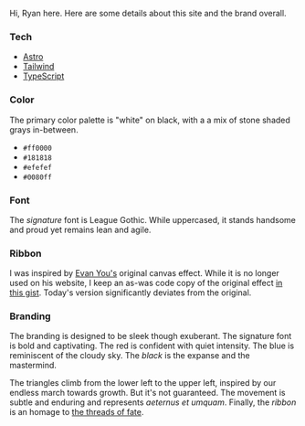 Hi, Ryan here. Here are some details about this site and the brand overall.

### Tech

* [Astro](https://astro.build/)
* [Tailwind](https://tailwindcss.com/)
* [TypeScript](https://www.typescriptlang.org/)

### Color

The primary color palette is "white" on black, with a a mix of stone shaded grays in-between.

* `#ff0000`
* `#181818`
* `#efefef`
* `#0080ff`

### Font

The _signature_ font is League Gothic. While uppercased, it stands handsome and proud yet remains lean and agile.

### Ribbon


I was inspired by [Evan You's](http://evanyou.me/) original canvas effect. While it is no longer used on his website, I keep an as-was code copy of the original effect [in this gist](https://gist.github.com/ryanmr/205ef4297e7821fad088). Today's version significantly deviates from the original.

### Branding

The branding is designed to be sleek though exuberant. The signature font is bold and captivating. The red is confident with quiet intensity. The blue is reminiscent of the cloudy sky. The _black_ is the expanse and the mastermind.

The triangles climb from the lower left to the upper left, inspired by our endless march towards growth. But it's not guaranteed. The movement is subtle and enduring and represents <dfn title="forever and ever">aeternus et umquam</dfn>. Finally, the _ribbon_ is an homage to [the threads of fate](https://en.wikipedia.org/wiki/Fates#:~:text=The%20Fates%20are%20a%20common,weaving%20threads%20on%20a%20loom.).
